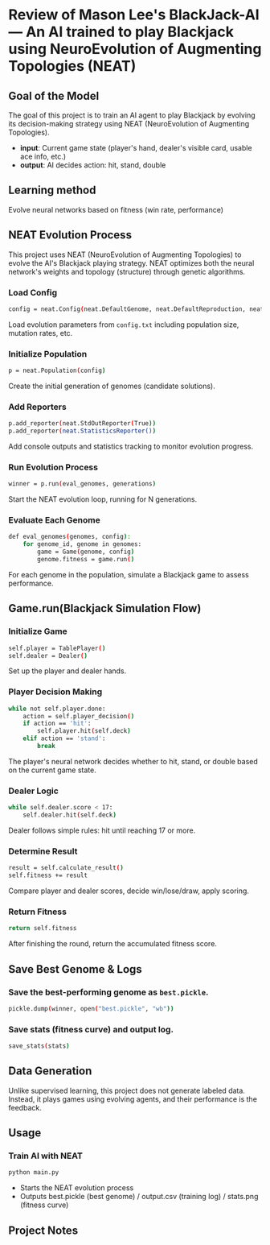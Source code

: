# Review of Mason Lee's BlackJack-AI — An AI trained to play Blackjack using NeuroEvolution of Augmenting Topologies (NEAT)

## Goal of the Model
The goal of this project is to train an AI agent to play Blackjack by evolving its decision-making strategy using NEAT (NeuroEvolution of Augmenting Topologies).

- **input**: Current game state (player's hand, dealer's visible card, usable ace info, etc.)
- **output**: AI decides action: hit, stand, double

## Learning method
Evolve neural networks based on fitness (win rate, performance)

## NEAT Evolution Process
This project uses NEAT (NeuroEvolution of Augmenting Topologies) to evolve the AI's Blackjack playing strategy. NEAT optimizes both the neural network's weights and topology (structure) through genetic algorithms.

### Load Config
```bash
config = neat.Config(neat.DefaultGenome, neat.DefaultReproduction, neat.DefaultSpeciesSet, neat.DefaultStagnation, config_path)
```

Load evolution parameters from `config.txt` including population size, mutation rates, etc.

### Initialize Population
```bash
p = neat.Population(config)
```
Create the initial generation of genomes (candidate solutions).

### Add Reporters
```bash
p.add_reporter(neat.StdOutReporter(True))
p.add_reporter(neat.StatisticsReporter())
```
Add console outputs and statistics tracking to monitor evolution progress.

### Run Evolution Process
```bash
winner = p.run(eval_genomes, generations)
```
Start the NEAT evolution loop, running for N generations.


### Evaluate Each Genome
```bash
def eval_genomes(genomes, config):
    for genome_id, genome in genomes:
        game = Game(genome, config)
        genome.fitness = game.run()
```
For each genome in the population, simulate a Blackjack game to assess performance.

## Game.run(Blackjack Simulation Flow)

### Initialize Game
```bash
self.player = TablePlayer()
self.dealer = Dealer()
```
Set up the player and dealer hands.

### Player Decision Making
```bash
while not self.player.done:
    action = self.player_decision()
    if action == 'hit':
        self.player.hit(self.deck)
    elif action == 'stand':
        break
```
The player's neural network decides whether to hit, stand, or double based on the current game state.

### Dealer Logic
```bash
while self.dealer.score < 17:
    self.dealer.hit(self.deck)
```
Dealer follows simple rules: hit until reaching 17 or more.

### Determine Result
```bash
result = self.calculate_result()
self.fitness += result
```
Compare player and dealer scores, decide win/lose/draw, apply scoring.

### Return Fitness
```bash
return self.fitness
```
After finishing the round, return the accumulated fitness score.

## Save Best Genome & Logs

### Save the best-performing genome as `best.pickle`.
```bash
pickle.dump(winner, open("best.pickle", "wb"))
```

### Save stats (fitness curve) and output log.
```bash
save_stats(stats)
```

## Data Generation 
Unlike supervised learning, this project does not generate labeled data.
Instead, it plays games using evolving agents, and their performance is the feedback.

## Usage

### Train AI with NEAT
```bash
python main.py
```

- Starts the NEAT evolution process
- Outputs best.pickle (best genome) / output.csv (training log) / stats.png (fitness curve)

## Project Notes

